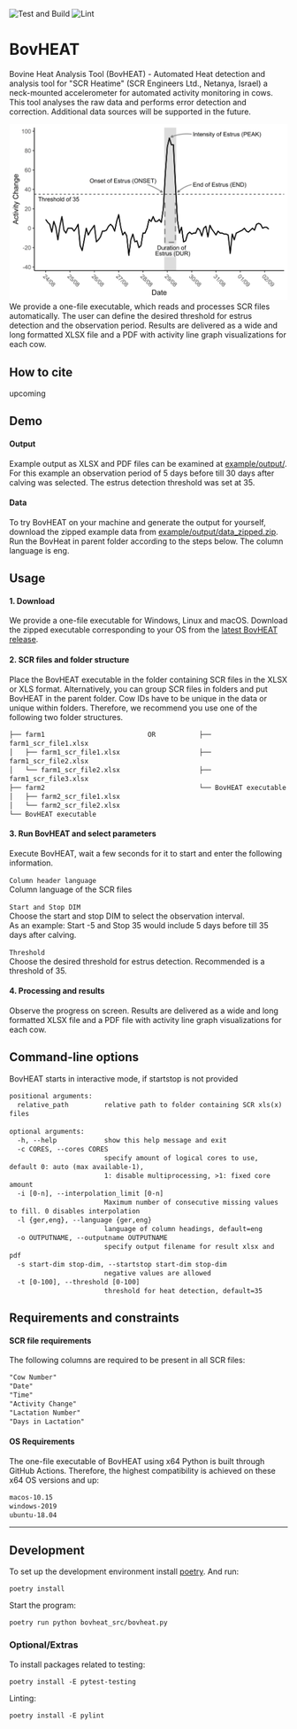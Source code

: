 ![Test and Build](https://github.com/bovheat/bovheat/workflows/Test%20and%20Build/badge.svg)
![Lint](https://github.com/bovheat/bovheat/workflows/Lint/badge.svg)
# BovHEAT

Bovine Heat Analysis Tool (BovHEAT) - Automated Heat detection and analysis tool for "SCR Heatime"
(SCR Engineers Ltd., Netanya, Israel) a neck-mounted accelerometer for automated activity monitoring in cows.
This tool analyses the raw data and performs error detection and correction. Additional data sources will be
supported in the future.

<img src="docs/img/2020-05-15_heat_example_6.png" width="600" alt="Heat Example Image"> <br>
We provide a one-file executable, which reads and processes SCR files automatically. 
The user can define the desired threshold for estrus detection and the observation period. 
Results are delivered as a wide and long formatted XLSX file and a PDF with activity line graph 
visualizations for each cow.

## How to cite
upcoming

## Demo

#### Output 
Example output as XLSX and PDF files can be examined at [example/output/](example/output/).
For this example an observation period of 5 days before till 30 days after calving was selected.
The estrus detection threshold was set at 35.
#### Data
To try BovHEAT on your machine and generate the output for yourself, download the zipped example data
 from [example/output/data_zipped.zip](example/data/data_zipped.zip).
Run the BovHeat in parent folder according to the steps below. The column language is eng.

## Usage

#### 1. Download
We provide a one-file executable for Windows, Linux and macOS.
Download the zipped executable corresponding to your OS from the [latest BovHEAT release](https://github.com/bovheat/bovheat/releases/latest). 
#### 2. SCR files and folder structure
Place the BovHEAT executable in the folder containing SCR files in the XLSX or XLS format.
Alternatively, you can group SCR files in folders and put BovHEAT in the parent folder.
Cow IDs have to be unique in the data or unique within folders.
Therefore, we recommend you use one of the following two folder structures.
```
├── farm1                          OR           ├── farm1_scr_file1.xlsx 
│   ├── farm1_scr_file1.xlsx                    ├── farm1_scr_file2.xlsx 
│   └── farm1_scr_file2.xlsx                    ├── farm1_scr_file3.xlsx 
├── farm2                                       └── BovHEAT executable 
│   ├── farm2_scr_file1.xlsx    
│   └── farm2_scr_file2.xlsx    
└── BovHEAT executable         
```
#### 3. Run BovHEAT and select parameters
Execute BovHEAT, wait a few seconds for it to start and enter the following information.

`Column header language`  
Column language of the SCR files  

`Start and Stop DIM`  
Choose the start and stop DIM to select the observation interval.  
 As an example: Start -5 and Stop 35 would include 5 days before till 35 days after calving.  

`Threshold`  
Choose the desired threshold for estrus detection. Recommended is a threshold of 35.  


#### 4. Processing and results
Observe the progress on screen. Results are delivered as a wide and long formatted XLSX file and
a PDF file with activity line graph visualizations for each cow.

## Command-line options

BovHEAT starts in interactive mode, if startstop is not provided
```
positional arguments:
  relative_path         relative path to folder containing SCR xls(x) files

optional arguments:
  -h, --help            show this help message and exit
  -c CORES, --cores CORES
                        specify amount of logical cores to use, default 0: auto (max available-1),
                        1: disable multiprocessing, >1: fixed core amount
  -i [0-n], --interpolation_limit [0-n]
                        Maximum number of consecutive missing values to fill. 0 disables interpolation
  -l {ger,eng}, --language {ger,eng}
                        language of column headings, default=eng
  -o OUTPUTNAME, --outputname OUTPUTNAME
                        specify output filename for result xlsx and pdf
  -s start-dim stop-dim, --startstop start-dim stop-dim
                        negative values are allowed
  -t [0-100], --threshold [0-100]
                        threshold for heat detection, default=35
```

## Requirements and constraints

#### SCR file requirements
The following columns are required to be present in all SCR files:
```
"Cow Number"
"Date"
"Time"
"Activity Change"
"Lactation Number"
"Days in Lactation"
```

#### OS Requirements 
The one-file executable of BovHEAT using x64 Python is built through GitHub Actions.
Therefore, the highest compatibility is achieved on these x64 OS versions and up:
```
macos-10.15
windows-2019
ubuntu-18.04
```


---


## Development
To set up the development environment install [poetry](https://python-poetry.org/). And run:
```
poetry install
```

Start the program:
```
poetry run python bovheat_src/bovheat.py
```

### Optional/Extras
To install packages related to testing:
```
poetry install -E pytest-testing
```
Linting:
```
poetry install -E pylint
```